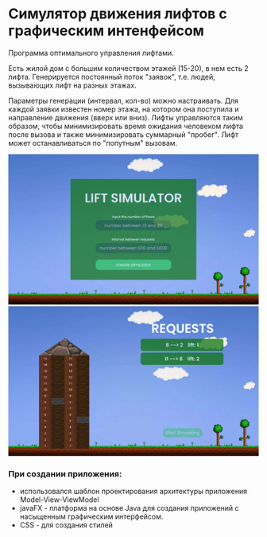 # Симулятор движения лифтов с графическим интенфейсом

Программа оптимального управления лифтами. 

Есть жилой дом с большим количеством этажей (15-20), в нем есть 2 лифта. Генерируется постоянный поток "заявок", т.е. людей, вызывающих лифт на разных этажах. 

Параметры генерации (интервал, кол-во) можно настраивать. Для каждой заявки известен номер этажа, на котором она поступила и направление движения (вверх или вниз). Лифты управляются таким образом, чтобы минимизировать время ожидания человеком лифта после вызова и также минимизировать суммарный "пробег". Лифт может останавливаться по "попутным" вызовам.

![img.png](src/main/resources/com/example/javalab4/img/start_img.png)
![img.png](src/main/resources/com/example/javalab4/img/img.png)

### При создании приложения:
- использовался шаблон проектирования архитектуры приложения Model-View-ViewModel
- javaFX - платформа на основе Java для создания приложений с насыщенным графическим интерфейсом.
- CSS - для создания стилей